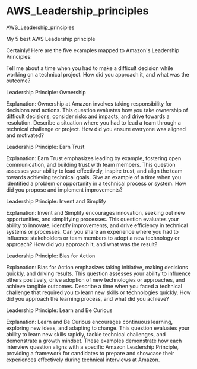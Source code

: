 # AWS_Leadership_principles
AWS_Leadership_principles

My 5 best AWS Leadership principle 

Certainly! Here are the five examples mapped to Amazon's Leadership Principles:

Tell me about a time when you had to make a difficult decision while working on a technical project. How did you approach it, and what was the outcome?

Leadership Principle: Ownership

Explanation: Ownership at Amazon involves taking responsibility for decisions and actions. This question evaluates how you take ownership of difficult decisions, consider risks and impacts, and drive towards a resolution.
Describe a situation where you had to lead a team through a technical challenge or project. How did you ensure everyone was aligned and motivated?

Leadership Principle: Earn Trust

Explanation: Earn Trust emphasizes leading by example, fostering open communication, and building trust with team members. This question assesses your ability to lead effectively, inspire trust, and align the team towards achieving technical goals.
Give an example of a time when you identified a problem or opportunity in a technical process or system. How did you propose and implement improvements?

Leadership Principle: Invent and Simplify

Explanation: Invent and Simplify encourages innovation, seeking out new opportunities, and simplifying processes. This question evaluates your ability to innovate, identify improvements, and drive efficiency in technical systems or processes.
Can you share an experience where you had to influence stakeholders or team members to adopt a new technology or approach? How did you approach it, and what was the result?

Leadership Principle: Bias for Action

Explanation: Bias for Action emphasizes taking initiative, making decisions quickly, and driving results. This question assesses your ability to influence others positively, drive adoption of new technologies or approaches, and achieve tangible outcomes.
Describe a time when you faced a technical challenge that required you to learn new skills or technologies quickly. How did you approach the learning process, and what did you achieve?

Leadership Principle: Learn and Be Curious

Explanation: Learn and Be Curious encourages continuous learning, exploring new ideas, and adapting to change. This question evaluates your ability to learn new skills rapidly, tackle technical challenges, and demonstrate a growth mindset.
These examples demonstrate how each interview question aligns with a specific Amazon Leadership Principle, providing a framework for candidates to prepare and showcase their experiences effectively during technical interviews at Amazon.
